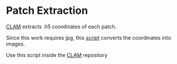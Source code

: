 # Patch Extraction
 [CLAM](https://github.com/mahmoodlab/CLAM/blob/master/create_patches_fp.py) extracts .h5 coordinates of each patch.

Since this work  requires jpg, this [script](https://github.com/aimagelab/mil4wsi/blob/main/0-extract_patches/convert_h5_to_jpg.py) converts the coordinates into images.

Use this script inside the [CLAM](https://github.com/mahmoodlab/CLAM) repository
